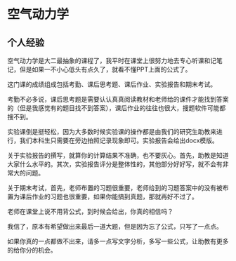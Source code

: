 # 空气动力学
## 个人经验
空气动力学是大二最抽象的课程了，我平时在课堂上很努力地去专心听课和记笔记，但是如果一不小心低头有点久了，就看不懂PPT上面的公式了。

这门课的成绩组成包括考勤、课后思考题、课后作业、实验报告和期末考试。

考勤不必多说，课后思考题是需要认认真真阅读教材和老师给的课件才能找到答案的（但是我感觉有的题目找不到答案），课后作业的往往也很大，搜题软件可能都搜不到。

实验课倒是挺轻松，因为大多数时候实验课的操作都是由我们的研究生助教来进行，我们本科生只需要在旁边拍照记录现象即可。实验报告会给出docx模版。

关于实验报告的撰写，就算你的计算结果不准确，也不要灰心。首先，助教是知道大家什么水平的。其次，实验报告评分是整体性的，其他部分好好写，就不会有非常大的问题。

关于期末考试，首先，老师布置的习题很重要，老师给到的习题答案中的没有被布置为课后作业的习题也很重要，如果你能搞到真题，那就再好不过了。

老师在课堂上说不用背公式，到时候会给出，你真的相信吗？

我信了，原本有希望做出来最后一道大题，但是因为忘了公式，只写了一点点。

如果你真的一点都做不出来，请多一点写文字分析，多写一些公式，让助教有更多的给你分的机会。